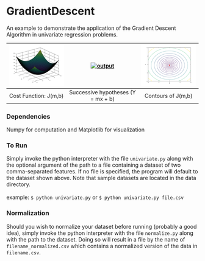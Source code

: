 # GradientDescent
An example to demonstrate the application of the Gradient Descent Algorithm in univariate regression problems. 

| [![surface](images/surface.png)]() | [![output](images/output.gif)]()| [![contours](images/contours.png)]()|
|:---:|:---:|:---:|
| Cost Function: J(m,b) | Successive hypotheses (Y = mx + b) | Contours of J(m,b)|

### Dependencies
Numpy for computation and Matplotlib for visualization

### To Run
Simply invoke the python interpreter with the file `univariate.py` along with the optional argument of the path to a file containing a dataset of two comma-separated features. If no file is specified, the program will default to the dataset shown above. Note that sample datasets are located in the data directory.
<br><br>
example: `$ python univariate.py` or `$ python univariate.py file.csv`

### Normalization
Should you wish to normalize your dataset before running (probably a good idea), simply invoke the python interpreter with the file `normalize.py` along with the path to the dataset. Doing so will result in a file by the name of `filename_normalized.csv` which contains a normalized version of the data in `filename.csv`. 
